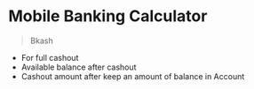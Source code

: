 # Mobile Banking Calculator
> Bkash
- For full cashout
- Available balance after cashout
- Cashout amount after keep an amount of balance in Account